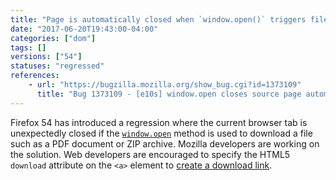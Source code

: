 ```yaml
---
title: "Page is automatically closed when `window.open()` triggers file download"
date: "2017-06-20T19:43:00-04:00"
categories: ["dom"]
tags: []
versions: ["54"]
statuses: "regressed"
references:
    - url: "https://bugzilla.mozilla.org/show_bug.cgi?id=1373109"
      title: "Bug 1373109 - [e10s] window.open closes source page automatically after"
---
```

Firefox 54 has introduced a regression where the current browser tab is unexpectedly closed if the [`window.open`](https://developer.mozilla.org/en-US/docs/Web/API/Window/open) method is used to download a file such as a PDF document or ZIP archive. Mozilla developers are working on the solution. Web developers are encouraged to specify the HTML5 `download` attribute on the `<a>` element to [create a download link](https://developer.mozilla.org/en-US/docs/Learn/HTML/Introduction_to_HTML/Creating_hyperlinks#Use_the_download_attribute_when_linking_to_a_download).
